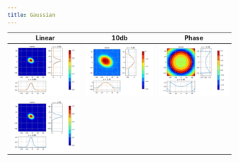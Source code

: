 ```yaml
---
title: Gaussian
---
```


| Linear                              | 10db                                | Phase                       |
| ----------------------------------- | ----------------------------------- | --------------------------- |
| ![pci](./gaussian_ampl_compare.png) | ![pci](./gaussian_10db_compare.png) | ![pci](./gaussian_phas.png) |
| ![pci](./gaussian_ampl_g.png)       |                                     |                             |
